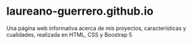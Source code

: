 # laureano-guerrero.github.io
Una página web informativa acerca de mis proyectos, características y cualidades, realizada en HTML, CSS y Boostrap 5
